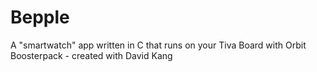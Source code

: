 # Bepple
A "smartwatch" app written in C that runs on your Tiva Board with Orbit Boosterpack - created with David Kang
